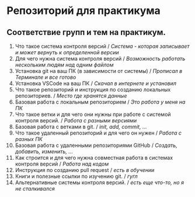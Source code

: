 # Репозиторий для практикума
## Соответствие групп и тем на практикум.

1. Что такое система контроля версий / *Система - которая записывает и может вернуть к определенной версии*
2. Для чего нужна система контроля версий / *Возможность работать нескольким людям над одним файлом*
3. Установка git на ваш ПК (в зависимости от системы) / *Прописал в Терминале и все готово*
4. Установка VSCode на ваш ПК / *Скачал в интернете и установил*
5. Что такое репозиторий и инструкция по созданию локальных репозиториев. / *Место где хранятся данные*
6. Базовая работа с локальным репозиторием / *Это работа у меня на ПК*
7. Что такое ветки и для чего они нужны при работе с системой контроля версий. / *Работа с разными версиями*
8. Базовая работа с ветками в git. / *init, add, commit, ...*
9. Что такое удаленный репозиторий и для чего он нужен / *Работа с разных ПК*
10. Базовая работа с удаленными репозиториями GitHub / *Создать, добавить, изменить, ...*
11. Как строится и для чего нужна совместная работа в системах контроля версий / *Работа над кодом*
12. Инструкция по созданию pull request / *есть в обучении*
13. Книги и полезные ссылки по изучению git. / *гугл*
14. Альтернативные системы контроля версий. / *есть еще что-то, но я не сталкивался*
